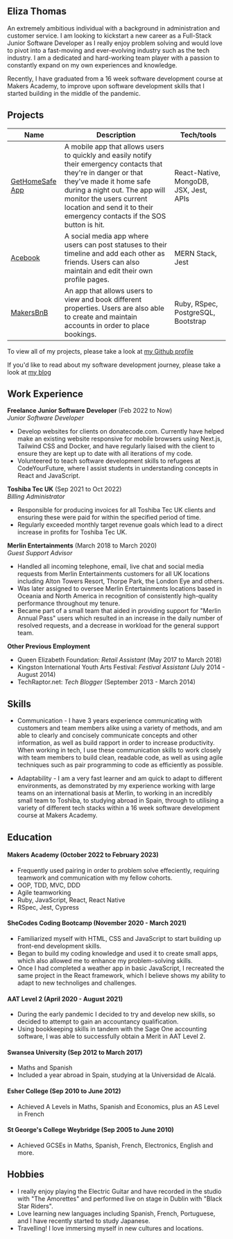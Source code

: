 ## Eliza Thomas

An extremely ambitious individual with a background in administration and customer service. I am looking to kickstart a new career as a Full-Stack Junior Software Developer as I really enjoy problem solving and would love to pivot into a fast-moving and ever-evolving industry such as the tech industry. I am a dedicated and hard-working team player with a passion to constantly expand on my own experiences and knowledge.

Recently, I have graduated from a 16 week software development course at Makers Academy, to improve upon software development skills that I started building in the middle of the pandemic.

## Projects

| Name                         | Description       | Tech/tools        |
| ---------------------------- | ----------------- | ----------------- |
| [GetHomeSafe App](https://github.com/jillwones/GetHomeSafe) | A mobile app that allows users to quickly and easily notify their emergency contacts that they're in danger or that they've made it home safe during a night out. The app will monitor the users current location and send it to their emergency contacts if the SOS button is hit. | React-Native, MongoDB, JSX, Jest, APIs |
| [Acebook](https://github.com/elizamthomas1994/acebook-team-bonsai) | A social media app where users can post statuses to their timeline and add each other as friends. Users can also maintain and edit their own profile pages. | MERN Stack, Jest |
| [MakersBnB](https://github.com/haquema/makersbnb-ruby-seed) | An app that allows users to view and book different properties. Users are also able to create and maintain accounts in order to place bookings. | Ruby, RSpec, PostgreSQL, Bootstrap |

To view all of my projects, please take a look at [my Github profile](https://github.com/elizamthomas1994)

If you'd like to read about my software development journey, please take a look at [my blog](https://medium.com/@elizamthomas1994/why-i-decided-to-pursue-becoming-a-software-developer-c82d2420715)

## Work Experience

**Freelance Junior Software Developer** (Feb 2022 to Now)  
_Junior Software Developer_

- Develop websites for clients on donatecode.com. Currently have helped make an existing website responsive for mobile browsers using Next.js, Tailwind CSS and Docker, and have regularly liaised with the client to ensure they are kept up to date with all iterations of my code.
- Volunteered to teach software development skills to refugees at CodeYourFuture, where I assist students in understanding concepts in React and JavaScript.

**Toshiba Tec UK** (Sep 2021 to Oct 2022)  
_Billing Administrator_

- Responsible for producing invoices for all Toshiba Tec UK clients and ensuring these were paid for within the specified period of time.
- Regularly exceeded monthly target revenue goals which lead to a direct increase in profits for Toshiba Tec UK.

**Merlin Entertainments** (March 2018 to March 2020)  
_Guest Support Advisor_

- Handled all incoming telephone, email, live chat and social media requests from Merlin Entertainments customers for all UK locations including Alton Towers Resort, Thorpe Park, the London Eye and others.
- Was later assigned to oversee Merlin Entertainments locations based in Oceania and North America in recognition of consistently high-quality performance throughout my tenure.
- Became part of a small team that aided in providing support for "Merlin Annual Pass" users which resulted in an increase in the daily number of resolved requests, and a decrease in workload for the general support team.

**Other Previous Employment**
- Queen Elizabeth Foundation: _Retail Assistant_ (May 2017 to March 2018)
- Kingston International Youth Arts Festival: _Festival Assistant_ (July 2014 - August 2014)
- TechRaptor.net: _Tech Blogger_ (September 2013 - March 2014)

## Skills

- Communication - I have 3 years experience communicating with customers and team members alike using a variety of methods, and am able to clearly and concisely communicate concepts and other information, as well as build rapport in order to increase productivity. When working in tech, I use these communication skills to work closely with team members to build clean, readable code, as well as using agile techniques such as pair programming to code as efficiently as possible.

- Adaptability - I am a very fast learner and am quick to adapt to different environments, as demonstrated by my experience working with large teams on an international basis at Merlin, to working in an incredibly small team to Toshiba, to studying abroad in Spain, through to utilising a variety of different tech stacks within a 16 week software development course at Makers Academy. 

## Education

#### Makers Academy (October 2022 to February 2023)
- Frequently used pairing in order to problem solve effeciently, requiring teamwork and communication with my fellow cohorts.
- OOP, TDD, MVC, DDD
- Agile teamworking
- Ruby, JavaScript, React, React Native
- RSpec, Jest, Cypress

#### SheCodes Coding Bootcamp (November 2020 - March 2021)
- Familiarized myself with HTML, CSS and JavaScript to start building up front-end development skills.
- Began to build my coding knowledge and used it to create small apps, which also allowed me to enhance my problem-solving skills.
- Once I had completed a weather app in basic JavaScript, I recreated the same project in the React framework, which I believe shows my ability to adapt to new technoliges and challenges.

#### AAT Level 2 (April 2020 - August 2021)
- During the early pandemic I decided to try and develop new skills, so decided to attempt to gain an accountancy qualification.
- Using bookkeeping skills in tandem with the Sage One accounting software, I was able to successfully obtain a Merit in AAT Level 2.

#### Swansea University (Sep 2012 to March 2017)
- Maths and Spanish
- Included a year abroad in Spain, studying at la Universidad de Alcalá.

#### Esher College (Sep 2010 to June 2012)
- Achieved A Levels in Maths, Spanish and Economics, plus an AS Level in French

#### St George's College Weybridge (Sep 2005 to June 2010)
- Achieved GCSEs in Maths, Spanish, French, Electronics, English and more.

## Hobbies
- I really enjoy playing the Electric Guitar and have recorded in the studio with "The Amorettes" and performed live on stage in Dublin with "Black Star Riders".
- Love learning new languages including Spanish, French, Portuguese, and I have recently started to study Japanese.
- Travelling! I love immersing myself in new cultures and locations.
